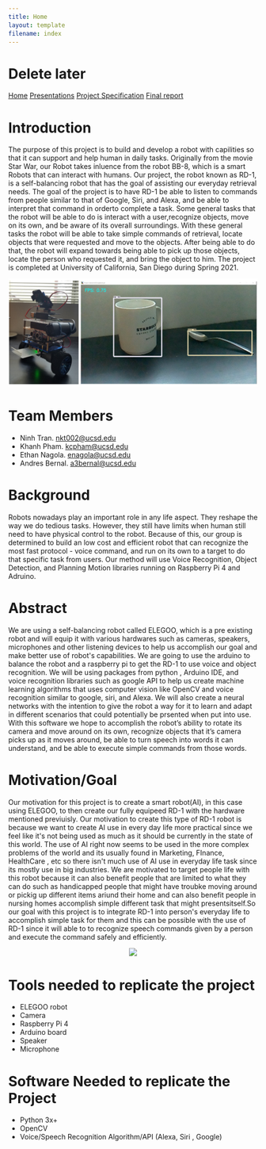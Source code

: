 ```yaml
---
title: Home
layout: template
filename: index
--- 
```


# Delete later
[Home](index.md)
[Presentations](io2presentation.md)
[Project Specification](io3projectspecification.md)
[Final report](io4finalreport.md)



# Introduction
<p> The purpose of this project is to build and develop a robot with capilities so that it can support and help human in daily tasks. Originally from the movie Star War, our Robot takes inluence from the robot BB-8, which is a smart Robots that can interact with humans. Our project, the robot known as RD-1, is a self-balancing robot that has the goal of assisting our everyday retrieval needs. The goal of the project is to have RD-1 be able to listen to commands from people similar to that of Google, Siri, and Alexa, and be able to interpret that command in orderto complete a task.  Some general tasks that the robot will be able to do is interact with a user,recognize objects, move on its own, and be aware of its overall surroundings.  With these general tasks the robot will be able to take simple commands of retrieval, locate objects that were requested and move to the objects.  After being able to do that, the robot will expand towards being able to pick up those objects, locate the person who requested it, and bring the object to him. The project is completed at University of California, San Diego during Spring 2021.</p>


<p align="center">
  <img src="Photos/rd1_m.png">   
</p>


# Team Members
- Ninh Tran. nkt002@ucsd.edu
- Khanh Pham. kcpham@ucsd.edu
- Ethan Nagola. enagola@ucsd.edu
- Andres Bernal. a3bernal@ucsd.edu


# Background
<p> Robots nowadays play an important role in any life aspect. They reshape the way we do tedious tasks. However, they still have limits when human still need to have physical control to the robot. Because of this, our group is determined to build an low cost and efficient robot that can recognize the most fast protocol - voice command, and run on its own to a target to do that specific task from users. Our method will use Voice Recognition, Object Detection, and Planning Motion libraries running on Raspberry Pi 4 and Adruino.</p>


# Abstract
We are using a self-balancing robot called ELEGOO, which is a pre existing robot and will equip it with various hardwares such as  cameras, speakers, microphones and other listening devices to help us accomplish our goal and make better use of robot's capabilities. We are going to use the arduino to balance the robot and a raspberry pi to get the RD-1 to use voice and object recognition. We will be using packages from python , Arduino IDE, and voice recognition libraries  such as google API to help us create machine learning algorithms that uses computer vision like OpenCV and voice recognition similar to google, siri, and Alexa. We will also create a neural networks with the intention to give the robot a way for it to learn and adapt in different scenarios that could potentially be prsented when put into use. With this software we hope to accomplish the robot’s ability to rotate its camera and move around on its own, recognize objects that it’s camera picks up as it moves around, be able to turn speech into words it can understand, and be able to execute simple commands from those words.

# Motivation/Goal

Our motivation for this project is to create a smart robot(AI), in this case using ELEGOO, to then create our fully equipeed RD-1 with the hardware mentioned previuisly. Our motivation to create this type of RD-1 robot is because we want to create AI use in every day life more practical since we feel like it's not being used as much as it should be currently in the state of this world. The use of AI right now seems to be used in the more complex problems of the world and its usually found in Marketing, FInance, HealthCare , etc so there isn't much use of AI use in everyday life task since its mostly use in big industries. We are motivated to target people life with this robot because it can also benefit people that are limited to what they can do such as handicapped people that might have troubke moving around or pickig up different items ariund their home and can also benefit people in nursing homes accomplish simple different task that might presentsitself.So our goal with this project is to integrate  RD-1 into person's everyday life to accomplish simple task for them and this can be possible with the use of RD-1 since it will able to to recognize speech commands given by a person and execute the command safely and efficiently. 


<p align="center">
  <img src="Videos/rd1.gif">  
</p>


# Tools needed to replicate the project
 - ELEGOO robot 
 - Camera
 - Raspberry Pi 4
 - Arduino board
 - Speaker 
 - Microphone

# Software Needed to replicate the Project
 - Python 3x+
 - OpenCV
 - Voice/Speech Recognition Algorithm/API (Alexa, Siri , Google)

